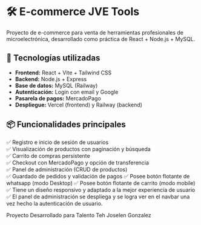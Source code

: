 # 🛠️ E-commerce JVE Tools

Proyecto de e-commerce para venta de herramientas profesionales de microelectrónica, desarrollado como práctica de React + Node.js + MySQL.

## 🚀 Tecnologías utilizadas

- **Frontend:** React + Vite + Tailwind CSS
- **Backend:** Node.js + Express
- **Base de datos:** MySQL (Railway)
- **Autenticación:** Login con email y Google
- **Pasarela de pagos:** MercadoPago
- **Despliegue:** Vercel (frontend) y Railway (backend)

## 📦 Funcionalidades principales

✅ Registro e inicio de sesión de usuarios  
✅ Visualización de productos con paginación y búsqueda  
✅ Carrito de compras persistente  
✅ Checkout con MercadoPago y opción de transferencia  
✅ Panel de administración (CRUD de productos)  
✅ Guardado de pedidos y validación de pagos
✅ Posee botón flotante de whatsapp (modo Desktop) 
✅ Posee botón flotante de carrito (modo mobile) 
✅ Tiene un diseño responsivo y adaptado a la mejor experiencia de usuario
✅ El panel de administración se despliega y se logra ver en el navbar una vez hecho la autenticación de usuario.

Proyecto Desarrollado para Talento Teh
Joselen Gonzalez

